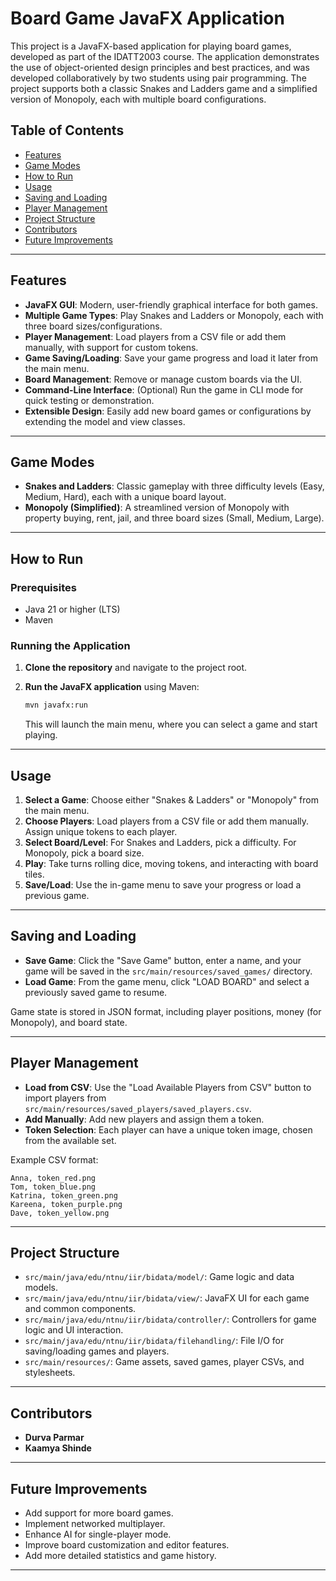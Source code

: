 # Board Game JavaFX Application

This project is a JavaFX-based application for playing board games, developed as part of the IDATT2003 course. The application demonstrates the use of object-oriented design principles and best practices, and was developed collaboratively by two students using pair programming. The project supports both a classic Snakes and Ladders game and a simplified version of Monopoly, each with multiple board configurations.

## Table of Contents

- [Features](#features)
- [Game Modes](#game-modes)
- [How to Run](#how-to-run)
- [Usage](#usage)
- [Saving and Loading](#saving-and-loading)
- [Player Management](#player-management)
- [Project Structure](#project-structure)
- [Contributors](#contributors)
- [Future Improvements](#future-improvements)

---

## Features

- **JavaFX GUI**: Modern, user-friendly graphical interface for both games.
- **Multiple Game Types**: Play Snakes and Ladders or Monopoly, each with three board sizes/configurations.
- **Player Management**: Load players from a CSV file or add them manually, with support for custom tokens.
- **Game Saving/Loading**: Save your game progress and load it later from the main menu.
- **Board Management**: Remove or manage custom boards via the UI.
- **Command-Line Interface**: (Optional) Run the game in CLI mode for quick testing or demonstration.
- **Extensible Design**: Easily add new board games or configurations by extending the model and view classes.

---

## Game Modes

- **Snakes and Ladders**: Classic gameplay with three difficulty levels (Easy, Medium, Hard), each with a unique board layout.
- **Monopoly (Simplified)**: A streamlined version of Monopoly with property buying, rent, jail, and three board sizes (Small, Medium, Large).

---

## How to Run

### Prerequisites

- Java 21 or higher (LTS)
- Maven

### Running the Application

1. **Clone the repository** and navigate to the project root.
2. **Run the JavaFX application** using Maven:

   ```sh
   mvn javafx:run
   ```

   This will launch the main menu, where you can select a game and start playing.

---

## Usage

1. **Select a Game**: Choose either "Snakes & Ladders" or "Monopoly" from the main menu.
2. **Choose Players**: Load players from a CSV file or add them manually. Assign unique tokens to each player.
3. **Select Board/Level**: For Snakes and Ladders, pick a difficulty. For Monopoly, pick a board size.
4. **Play**: Take turns rolling dice, moving tokens, and interacting with board tiles.
5. **Save/Load**: Use the in-game menu to save your progress or load a previous game.

---

## Saving and Loading

- **Save Game**: Click the "Save Game" button, enter a name, and your game will be saved in the `src/main/resources/saved_games/` directory.
- **Load Game**: From the game menu, click "LOAD BOARD" and select a previously saved game to resume.

Game state is stored in JSON format, including player positions, money (for Monopoly), and board state.

---

## Player Management

- **Load from CSV**: Use the "Load Available Players from CSV" button to import players from `src/main/resources/saved_players/saved_players.csv`.
- **Add Manually**: Add new players and assign them a token.
- **Token Selection**: Each player can have a unique token image, chosen from the available set.

Example CSV format:
```
Anna, token_red.png
Tom, token_blue.png
Katrina, token_green.png
Kareena, token_purple.png
Dave, token_yellow.png
```

---

## Project Structure

- `src/main/java/edu/ntnu/iir/bidata/model/`: Game logic and data models.
- `src/main/java/edu/ntnu/iir/bidata/view/`: JavaFX UI for each game and common components.
- `src/main/java/edu/ntnu/iir/bidata/controller/`: Controllers for game logic and UI interaction.
- `src/main/java/edu/ntnu/iir/bidata/filehandling/`: File I/O for saving/loading games and players.
- `src/main/resources/`: Game assets, saved games, player CSVs, and stylesheets.

---

## Contributors

- **Durva Parmar**
- **Kaamya Shinde**

---

## Future Improvements

- Add support for more board games.
- Implement networked multiplayer.
- Enhance AI for single-player mode.
- Improve board customization and editor features.
- Add more detailed statistics and game history.

--- 